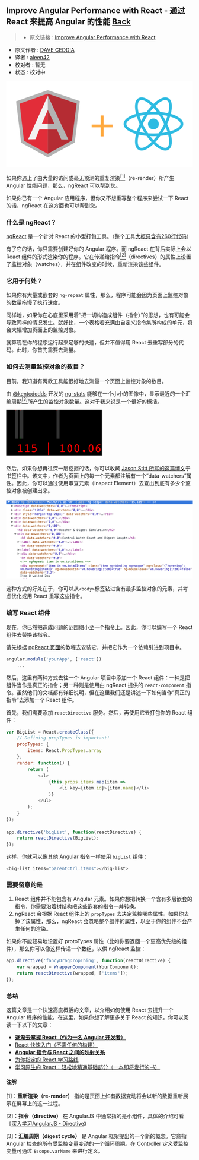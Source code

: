 ## Improve Angular Performance with React - 通过 React 来提高 Angular 的性能 [**Back**](./../translation.md)

> * 原文链接 : [Improve Angular Performance with React](https://daveceddia.com/improve-angular-performance-with-react/?utm_campaign=0712ngreact)
* 原文作者 : [DAVE CEDDIA](https://daveceddia.com/timeline-for-learning-react/)
* 译者 : [aleen42](https://github.com/aleen42) 
* 校对者 : 暂无
* 状态 : 校对中

![](./angular_plus_react.png)

如果你遇上了由大量的访问或毫无预测的重复渲染[<sup>[1]</sup>](#comment-1)（re-render）所产生 Angular 性能问题，那么，ngReact 可以帮到您。

如果你已有一个 Angular 应用程序，但你又不想重写整个程序来尝试一下 React 的话，ngReact 在这方面也可以帮到您。

### 什么是 ngReact？

[ngReact](https://github.com/ngReact/ngReact) 是一个针对 React 的小型打包工具。（整个工具[大概只含有260行代码](https://github.com/ngReact/ngReact/blob/master/ngReact.js)）

有了它的话，你只需要创建好你的 Angular 程序。而 ngReact 在背后实际上会以 React 组件的形式渲染你的程序。它在传递给指令[<sup>[2]</sup>](#comment-2)（directives）的属性上设置了监控对象（watches），并在组件改变的时候，重新渲染该些组件。

### 它用于何处？

如果你有大量或嵌套的 `ng-repeat` 属性，那么，程序可能会因为页面上监控对象的数量拖慢了执行速度。

同样地，如果你在心底里采用着“把一切构造成组件（指令）”的思想，也有可能会导致同样的情况发生。就好比，一个表格若充满由自定义指令集所构成的单元，将会大幅增加页面上的监控对象。

就算现在你的程序运行起来足够的快速，但并不值得用 React 去重写部分的代码。此时，你首先需要去测量。

### 如何去测量监控对象的数目？

目前，我知道有两款工具能很好地去测量一个页面上监控对象的数目。

由 [@kentcdodds](https://twitter.com/kentcdodds) 开发的 [ng-stats](https://github.com/kentcdodds/ng-stats) 能够在一个小小的图像中，显示最近的一个汇编周期[<sup>[3]</sup>](#comment-3)所产生的监控对象数量。这对于我来说是一个很好的概括。

![](./ng-stats.png)

然后，如果你想再往深一层挖掘的话，你可以收藏 [Jason Stitt 所写的这篇博文](http://jasonstitt.com/angular-js-count-watchers)于书签栏中。该文中，作者为页面上的每一个元素都注解有一个“data-watchers”属性。因此，你可以通过使用审查元素（Inspect Element）去查出到底有多少个监控对象被创建出来。

![](./watchers-demo.png)

这种方式的好处在于，你可以从`<body>`标签钻进含有最多监控对象的元素，并考虑优化或用 React 重写这些指令。

### 编写 React 组件

现在，你已然把造成问题的范围缩小至一个指令上。因此，你可以编写一个 React 组件去替换该指令。

请先根据 [ngReact 页面](https://github.com/ngReact/ngReact)的教程去安装它，并把它作为一个依赖引进到项目中。

```js
angular.module('yourApp', ['react'])
    ...
```

然后，这里有两种方式去往一个 Angular 项目中添加一个 React 组件：一种是把组件当作是真正的指令；另一种则是使用由 ngReact 提供的 `react-component` 指令。虽然他们的文档都有详细说明，但在这里我们还是讲述一下如何当作“真正的指令”去添加一个 React 组件。

首先，我们需要添加 `reactDirective` 服务。然后，再使用它去打包你的 React 组件：

```js
var BigList = React.createClass({
    // Defining propTypes is important!
    propTypes: {
        items: React.PropTypes.array
    },
    render: function() {
        return (
            <ul>
                {this.props.items.map(item =>
                    <li key={item.id}>{item.name}</li>
                )}
            </ul>
        );
    }
});

app.directive('bigList', function(reactDirective) {
    return reactDirective(BigList);
});
```

这样，你就可以像其他 Angular 指令一样使用 `bigList` 组件：

```js
<big-list items="parentCtrl.items"></big-list>
```

### 需要留意的是

1. React 组件并不能包含有 Angular 元素。如果你想把转换一个含有多层嵌套的指令，你需要沿着树结构把这些嵌套的指令一并转换。
2. ngReact 会根据 React 组件上的 `propTypes` 去决定监控哪些属性。如果你去掉了该属性，那么，ngReact 会忽略整个组件的属性，以至于你的组件不会产生任何的渲染。

如果你不能轻易地设置好 protoTypes 属性（比如你要返回一个更高优先级的组件），那么你可以像这样传递一个数组，以供 ngReact 监控：

```js
app.directive('fancyDragDropThing', function(reactDirective) {
    var wrapped = WrapperComponent(YourComponent);
    return reactDirective(wrapped, ['items']);
});
```

### 总结

这篇文章是一个快速高度概括的文章，以介绍如何使用 React 去提升一个 Angular 程序的性能。在这里，如果你想了解更多关于 React 的知识，你可以阅读一下以下的文章：

- [**逐渐去掌握 React（作为一名 Angular 开发者）**](https://daveceddia.com/to-react-from-angular/)
- [React 快速入门（不需任何的构建）](https://daveceddia.com/test-drive-react/)
- [**Angular 指令与 React 之间的映射关系**](https://daveceddia.com/angular-directives-mapped-to-react/)
- [为你指定的 React 学习路线](./../your_timeline_for_learning_react/your_timeline_for_learning_react.md)
- [学习原生的 React：轻松地精通基础部分（一本即将发行的书）](https://daveceddia.com/learn-pure-react/)

#### 注解

<p id="comment-1">[1]：<strong>重新渲染（re-render）</strong> 指的是页面上如有数据变动将会以新的数据重新展示在屏幕上的这一过程。</p>

<p id="comment-2">[2]：<strong>指令（directive）</strong> 在 AngularJS 中通常指的是小组件，具体的介绍可看《<a href="https://hairui219.gitbooks.io/learning_angular/content/zh/chapter05.html" target="_blank">深入学习AngularJS - Directive</a>》</p>

<p id="comment-3">[3]：<strong>汇编周期（digest cycle）</strong> 是 Angular 框架提出的一个新的概念。它意指 Angular 检查的所有受监控变量变动的一个循环周期。在 Controller 定义受监控变量可通过 <code>$scope.varName</code> 来进行定义。</p>